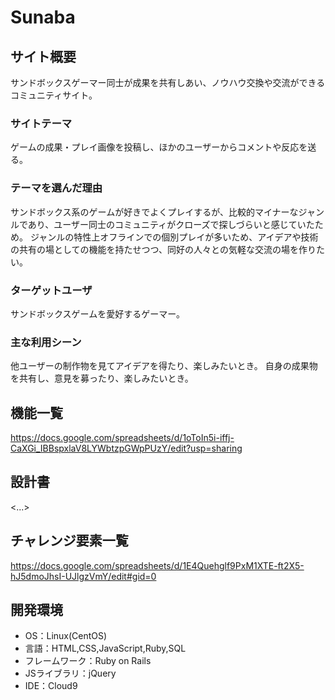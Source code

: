 # Sunaba

## サイト概要
サンドボックスゲーマー同士が成果を共有しあい、ノウハウ交換や交流ができるコミュニティサイト。

### サイトテーマ
ゲームの成果・プレイ画像を投稿し、ほかのユーザーからコメントや反応を送る。

### テーマを選んだ理由
サンドボックス系のゲームが好きでよくプレイするが、比較的マイナーなジャンルであり、ユーザー同士のコミュニティがクローズで探しづらいと感じていたため。
ジャンルの特性上オフラインでの個別プレイが多いため、アイデアや技術の共有の場としての機能を持たせつつ、同好の人々との気軽な交流の場を作りたい。

### ターゲットユーザ
サンドボックスゲームを愛好するゲーマー。

### 主な利用シーン
他ユーザーの制作物を見てアイデアを得たり、楽しみたいとき。
自身の成果物を共有し、意見を募ったり、楽しみたいとき。

## 機能一覧
https://docs.google.com/spreadsheets/d/1oToIn5i-iffj-CaXGi_IBBspxlaV8LYWbtzpGWpPUzY/edit?usp=sharing

## 設計書
<...>

## チャレンジ要素一覧
<https://docs.google.com/spreadsheets/d/1E4Quehglf9PxM1XTE-ft2X5-hJ5dmoJhsI-UJlgzVmY/edit#gid=0>

## 開発環境
- OS：Linux(CentOS)
- 言語：HTML,CSS,JavaScript,Ruby,SQL
- フレームワーク：Ruby on Rails
- JSライブラリ：jQuery
- IDE：Cloud9
